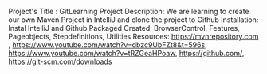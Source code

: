 Project's Title : GitLearning
Project Description: We are learning to create our own Maven Project in IntelliJ and clone the project to Github
Installation: Instal IntelliJ and Github 
Packaged Created: BrowserControl, Features, Pageobjects, Stepdefinitions, Utilities
Resources: https://mvnrepository.com , https://www.youtube.com/watch?v=dbzc9UbFZt8&t=596s, https://www.youtube.com/watch?v=tRZGeaHPoaw, https://github.com/, https://git-scm.com/downloads
